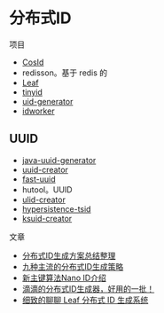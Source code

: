 # 分布式ID

项目

* [CosId](https://github.com/Ahoo-Wang/CosId)
* redisson。基于 redis 的
* [Leaf](https://github.com/Meituan-Dianping/Leaf)
* [tinyid](https://github.com/didi/tinyid)
* [uid-generator](https://github.com/baidu/uid-generator)
* [idworker](https://github.com/imadcn/idworker)

## UUID

* [java-uuid-generator](https://github.com/cowtowncoder/java-uuid-generator)
* [uuid-creator](https://github.com/f4b6a3/uuid-creator)
* [fast-uuid](https://github.com/jchambers/fast-uuid)
* hutool。UUID
* [ulid-creator](https://github.com/f4b6a3/ulid-creator)
* [hypersistence-tsid](https://github.com/vladmihalcea/hypersistence-tsid)
* [ksuid-creator](https://github.com/f4b6a3/ksuid-creator)

文章

* [分布式ID生成方案总结整理](https://mp.weixin.qq.com/s/CDlK6W4NnZwqg3kUpC2NZw?version=4.1.10.99312&platform=mac&nwr_flag=1#wechat_redirect)
* [九种主流的分布式ID生成策略](https://mp.weixin.qq.com/s?__biz=MzkxNTU3MzY0OA==&mid=2247484226&idx=1&sn=e51230f539aab93dd15f33e121a10a13&chksm=c0219ef0c726886cc60db650ab08746d8a70e413df873d72f7fcc39aa1c9dafb8d7d484d4398&mpshare=1&scene=1&srcid=0609m34s6bYyHfAlO8U526CC&sharer_shareinfo=f55d4b1718cdbb253a674ae3ff017779&sharer_shareinfo_first=8b8adbb018a1265f856910dfb2bccef2&version=4.1.10.99312&platform=mac&nwr_flag=1#wechat_redirect)
* [新主键算法Nano ID介绍](https://mp.weixin.qq.com/s?__biz=MzU1NTU5MDgwNQ==&mid=2247484171&idx=2&sn=9f4aac1484fb01891934c848174bac61&chksm=fa2a60110f181a68bfae1cac9363aaaf86ee2d411a50549f2776dd8d8d3ceff184e5087c5d73&mpshare=1&scene=1&srcid=0525b2RFYRgtFsx3Xdk7wN51&sharer_shareinfo=cd32060e873fb99dfd207502d3df3f24&sharer_shareinfo_first=353de6ec54249c05ed5c8fe9edf520c4&version=4.1.10.99312&platform=mac&nwr_flag=1#wechat_redirect)
* [滴滴的分布式ID生成器，好用的一批！](https://mp.weixin.qq.com/s?__biz=MzUzMTA2NTU2Ng==&mid=2247579441&idx=2&sn=b1321eb1a7bdacc356d5822428f0a4ea&chksm=fbb5a8e48b5d091b969c8400336333ecb76c7ebcf6529a4f1155960133cf377a89961df9439b&mpshare=1&scene=1&srcid=1017IdVKGAGdAjg8BBia7fBo&sharer_shareinfo=a5a2e5e41015f1c03212822d3a30ddc1&sharer_shareinfo_first=11bda4bdc84057cb10a71312dd0d1c0e&version=4.1.10.99312&platform=mac&nwr_flag=1#wechat_redirect)
* [细致的聊聊 Leaf 分布式 ID 生成系统](https://mp.weixin.qq.com/s/6puIvMEsnEAv5dyGR9g8-g?version=4.1.10.99312&platform=mac&nwr_flag=1#wechat_redirect)
